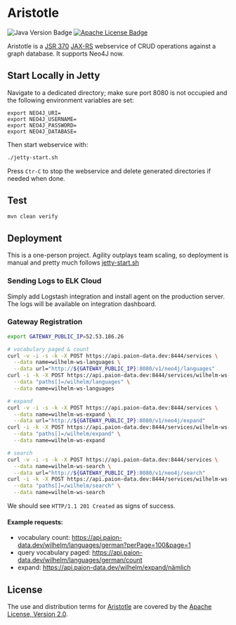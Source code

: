 Aristotle
=========

![Java Version Badge][Java Version Badge]
[![Apache License Badge]][Apache License, Version 2.0]

Aristotle is a [JSR 370] [JAX-RS] webservice of CRUD operations against a graph database. It supports Neo4J now.

Start Locally in Jetty
----------------------

Navigate to a dedicated directory; make sure port 8080 is not occupied and the following environment variables are set:

```console
export NEO4J_URI=
export NEO4J_USERNAME=
export NEO4J_PASSWORD=
export NEO4J_DATABASE=
```

Then start webservice with:

```bash
./jetty-start.sh
```

Press `Ctr-C` to stop the webservice and delete generated directories if needed when done.

Test
----

```console
mvn clean verify
```

Deployment
----------

This is a one-person project. Agility outplays team scaling, so deployment is manual and pretty much follows
[jetty-start.sh](./jetty-start.sh)

### Sending Logs to ELK Cloud

Simply add Logstash integration and install agent on the production server. The logs will be available on integration
dashboard.

### Gateway Registration

```bash
export GATEWAY_PUBLIC_IP=52.53.186.26

# vocabulary paged & count
curl -v -i -s -k -X POST https://api.paion-data.dev:8444/services \
  --data name=wilhelm-ws-languages \
  --data url="http://${GATEWAY_PUBLIC_IP}:8080/v1/neo4j/languages"
curl -i -k -X POST https://api.paion-data.dev:8444/services/wilhelm-ws-languages/routes \
  --data "paths[]=/wilhelm/languages" \
  --data name=wilhelm-ws-languages

# expand
curl -v -i -s -k -X POST https://api.paion-data.dev:8444/services \
  --data name=wilhelm-ws-expand \
  --data url="http://${GATEWAY_PUBLIC_IP}:8080/v1/neo4j/expand"
curl -i -k -X POST https://api.paion-data.dev:8444/services/wilhelm-ws-expand/routes \
  --data "paths[]=/wilhelm/expand" \
  --data name=wilhelm-ws-expand

# search
curl -v -i -s -k -X POST https://api.paion-data.dev:8444/services \
  --data name=wilhelm-ws-search \
  --data url="http://${GATEWAY_PUBLIC_IP}:8080/v1/neo4j/search"
curl -i -k -X POST https://api.paion-data.dev:8444/services/wilhelm-ws-search/routes \
  --data "paths[]=/wilhelm/search" \
  --data name=wilhelm-ws-search
```

We should see `HTTP/1.1 201 Created` as signs of success.

#### Example requests:

- vocabulary count: https://api.paion-data.dev/wilhelm/languages/german?perPage=100&page=1
- query vocabulary paged: https://api.paion-data.dev/wilhelm/languages/german/count
- expand: https://api.paion-data.dev/wilhelm/expand/nämlich

License
-------

The use and distribution terms for [Aristotle]() are covered by the [Apache License, Version 2.0].

[Apache License Badge]: https://img.shields.io/badge/Apache%202.0-F25910.svg?style=for-the-badge&logo=Apache&logoColor=white
[Apache License, Version 2.0]: https://www.apache.org/licenses/LICENSE-2.0

[Java Version Badge]: https://img.shields.io/badge/Java-17-brightgreen?style=for-the-badge&logo=OpenJDK&logoColor=white
[JAX-RS]: https://jcp.org/en/jsr/detail?id=370
[JSR 370]: https://jcp.org/en/jsr/detail?id=370
